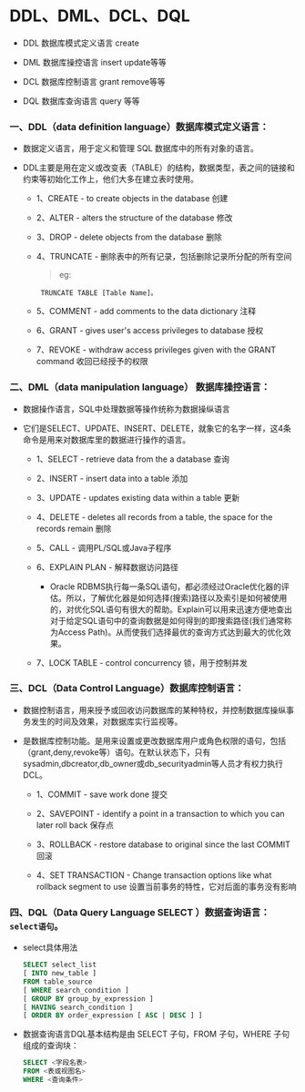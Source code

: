 # DDL、DML、DCL、DQL

* DDL 数据库模式定义语言 create

* DML 数据库操控语言 insert update等等

* DCL 数据库控制语言 grant remove等等

* DQL 数据库查询语言 query 等等

### 一、DDL（data definition language）数据库模式定义语言：

* 数据定义语言，用于定义和管理 SQL 数据库中的所有对象的语言。 

* DDL主要是用在定义或改变表（TABLE）的结构，数据类型，表之间的链接和约束等初始化工作上，他们大多在建立表时使用。

    * 1、CREATE - to create objects in the database   创建 

    * 2、ALTER - alters the structure of the database   修改 

    * 3、DROP - delete objects from the database   删除 

    * 4、TRUNCATE - 删除表中的所有记录，包括删除记录所分配的所有空间

      >eg:

           TRUNCATE TABLE [Table Name]。 

    * 5、COMMENT - add comments to the data dictionary 注释 

    * 6、GRANT - gives user's access privileges to database 授权 

    * 7、REVOKE - withdraw access privileges given with the GRANT command   收回已经授予的权限

### 二、DML（data manipulation language） 数据库操控语言：

* 数据操作语言，SQL中处理数据等操作统称为数据操纵语言 

* 它们是SELECT、UPDATE、INSERT、DELETE，就象它的名字一样，这4条命令是用来对数据库里的数据进行操作的语言。

    * 1、SELECT - retrieve data from the a database   查询 

    * 2、INSERT - insert data into a table  添加 

    * 3、UPDATE - updates existing data within a table  更新 

    * 4、DELETE - deletes all records from a table, the space for the records remain  删除 

    * 5、CALL - 调用PL/SQL或Java子程序

    * 6、EXPLAIN PLAN - 解释数据访问路径

      * Oracle RDBMS执行每一条SQL语句，都必须经过Oracle优化器的评估。所以，了解优化器是如何选择(搜索)路径以及索引是如何被使用的，对优化SQL语句有很大的帮助。Explain可以用来迅速方便地查出对于给定SQL语句中的查询数据是如何得到的即搜索路径(我们通常称为Access Path)。从而使我们选择最优的查询方式达到最大的优化效果。 

    * 7、LOCK TABLE - control concurrency 锁，用于控制并发

### 三、DCL（Data Control Language）数据库控制语言：

* 数据控制语言，用来授予或回收访问数据库的某种特权，并控制数据库操纵事务发生的时间及效果，对数据库实行监视等。

* 是数据库控制功能。是用来设置或更改数据库用户或角色权限的语句，包括（grant,deny,revoke等）语句。在默认状态下，只有 sysadmin,dbcreator,db_owner或db_securityadmin等人员才有权力执行DCL。 

    * 1、COMMIT - save work done 提交 

    * 2、SAVEPOINT - identify a point in a transaction to which you can later roll back 保存点 

    * 3、ROLLBACK - restore database to original since the last COMMIT   回滚 

    * 4、SET TRANSACTION - Change transaction options like what rollback segment to use  设置当前事务的特性，它对后面的事务没有影响


### 四、DQL（Data Query Language SELECT ）数据查询语言：`select语句`。

* select具体用法
   ```sql
   SELECT select_list
   [ INTO new_table ]
   FROM table_source
   [ WHERE search_condition ]
   [ GROUP BY group_by_expression ]
   [ HAVING search_condition ]
   [ ORDER BY order_expression [ ASC | DESC ] ]
   ```
* 数据查询语言DQL基本结构是由 SELECT 子句，FROM 子句，WHERE 子句组成的查询块：
   ```sql
   SELECT <字段名表>
   FROM <表或视图名>
   WHERE <查询条件>
   ```


















